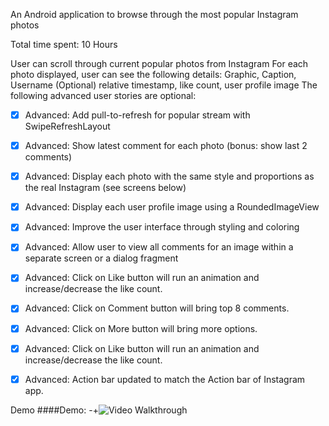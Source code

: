 An Android application to browse through the most popular Instagram photos

Total time spent: 10 Hours

User can scroll through current popular photos from Instagram
For each photo displayed, user can see the following details:
Graphic, Caption, Username
(Optional) relative timestamp, like count, user profile image
The following advanced user stories are optional:

* [x] Advanced: Add pull-to-refresh for popular stream with SwipeRefreshLayout
* [x] Advanced: Show latest comment for each photo (bonus: show last 2 comments)
* [x] Advanced: Display each photo with the same style and proportions as the real Instagram (see screens below)
* [x] Advanced: Display each user profile image using a RoundedImageView
* [x] Advanced: Improve the user interface through styling and coloring
* [x] Advanced: Allow user to view all comments for an image within a separate screen or a dialog fragment
* [x] Advanced: Click on Like button will run an animation and increase/decrease the like count.
* [x] Advanced: Click on Comment button will bring top 8 comments.
* [x] Advanced: Click on More button will bring more options.
* [x] Advanced: Click on Like button will run an animation and increase/decrease the like count.
* [x] Advanced: Action bar updated to match the Action bar of Instagram app.



Demo
####Demo:
-+![Video Walkthrough](Demo.gif)
